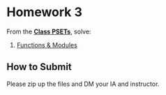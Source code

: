 <!---
{"next":"Homework/hwk4.md","title":"Homework 3"}
-->

# Homework 3

From the **[Class PSETs](https://github.com/mottaquikarim/pydev-psets)**, solve:

1. [Functions & Modules](https://github.com/mottaquikarim/pydev-psets#functions--modules)

## How to Submit

Please zip up the files and DM your IA and instructor.